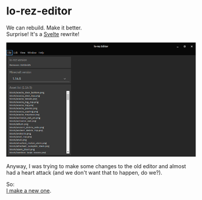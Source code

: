 # lo-rez-editor

We can rebuild. Make it better.\
Surprise! It's a [Svelte](https://svelte.dev) rewrite!

![Current state](docs/20210222-195234.png)

Anyway, I was trying to make some changes to the old editor and almost had a heart attack (and we don't want that to happen, do we?).

So:\
[I make a new one](https://www.youtube.com/channel/UCMrMVIBtqFW6O0-MWq26gqw).
